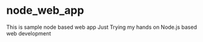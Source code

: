 # node_web_app
This is sample node based web app
Just Trying my hands on Node.js based web development
